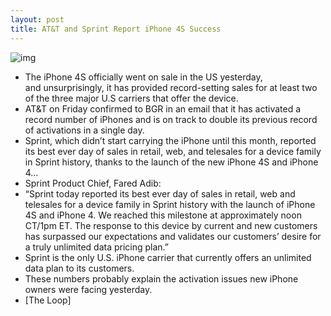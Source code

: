 ```yaml
---
layout: post
title: AT&T and Sprint Report iPhone 4S Success
---
```

![img](http://media.idownloadblog.com/wp-content/uploads/2011/10/iPhone-4S1.png)
* The iPhone 4S officially went on sale in the US yesterday, and unsurprisingly, it has provided record-setting sales for at least two of the three major U.S carriers that offer the device.
* AT&T on Friday confirmed to BGR in an email that it has activated a record number of iPhones and is on track to double its previous record of activations in a single day.
* Sprint, which didn’t start carrying the iPhone until this month, reported its best ever day of sales in retail, web, and telesales for a device family in Sprint history, thanks to the launch of the new iPhone 4S and iPhone 4…
* Sprint Product Chief, Fared Adib:
* “Sprint today reported its best ever day of sales in retail, web and telesales for a device family in Sprint history with the launch of iPhone 4S and iPhone 4. We reached this milestone at approximately noon CT/1pm ET. The response to this device by current and new customers has surpassed our expectations and validates our customers’ desire for a truly unlimited data pricing plan.”
* Sprint is the only U.S. iPhone carrier that currently offers an unlimited data plan to its customers.
* These numbers probably explain the activation issues new iPhone owners were facing yesterday.
* [The Loop]

